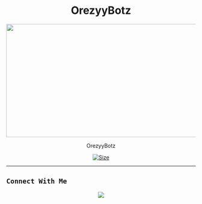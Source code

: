 <h1 align="center">OrezyyBotz<br></h1>
<p align="center">
  <img src="https://telegra.ph/OrezyyBotz-05-11" width="540" height="300" />
</p>

<p align="center">
OrezyyBotz
</p>

<p align="center">
<a href="https://chat.whatsapp.com/EwwnuKzJHAcCvWne8CJGxt"><img title="Size" src="https://img.shields.io/badge/Join-Grub-Green"></a>
</p>

------

## ```Connect With Me```
<p align="center">
<a href="https://wa.me/6283195475004"><img src="https://img.shields.io/badge/Contact Xeon-25D366?style=for-the-badge&logo=whatsapp&logoColor=white" />
<a href="https://chat.whatsapp.com/EwwnuKzJHAcCvWne8CJGxt><img src="https://img.shields.io/badge/Join Official GC-25D366?style=for-the-badge&logo=whatsapp&logoColor=white" />
</p>
